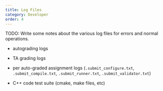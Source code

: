 ```yaml
---
title: Log Files
category: Developer
order: 4
---
```


TODO:  Write some notes about the various log files for errors and normal operations.

* autograding logs

* TA grading logs

* per auto-graded assignment logs (`.submit_configure.txt`, `.submit_compile.txt`, `.submit_runner.txt`, `.submit_validator.txt`)

* C++ code test suite (cmake, make files, etc)